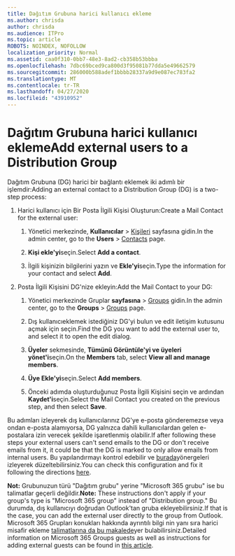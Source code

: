 ```yaml
---
title: Dağıtım Grubuna harici kullanıcı ekleme
ms.author: chrisda
author: chrisda
ms.audience: ITPro
ms.topic: article
ROBOTS: NOINDEX, NOFOLLOW
localization_priority: Normal
ms.assetid: caa0f310-0bb7-48e3-8ad2-cb358b53bbba
ms.openlocfilehash: 7dbc69bced9ca800d3f95081b77dda5e49662579
ms.sourcegitcommit: 286000b588adef1bbbb28337a9d9e087ec783fa2
ms.translationtype: MT
ms.contentlocale: tr-TR
ms.lasthandoff: 04/27/2020
ms.locfileid: "43910952"
---
```

# <a name="add-external-users-to-a-distribution-group"></a><span data-ttu-id="ea71f-102">Dağıtım Grubuna harici kullanıcı ekleme</span><span class="sxs-lookup"><span data-stu-id="ea71f-102">Add external users to a Distribution Group</span></span>

<span data-ttu-id="ea71f-103">Dağıtım Grubuna (DG) harici bir bağlantı eklemek iki adımlı bir işlemdir:</span><span class="sxs-lookup"><span data-stu-id="ea71f-103">Adding an external contact to a Distribution Group (DG) is a two-step process:</span></span>
  
1. <span data-ttu-id="ea71f-104">Harici kullanıcı için Bir Posta İlgili Kişisi Oluşturun:</span><span class="sxs-lookup"><span data-stu-id="ea71f-104">Create a Mail Contact for the external user:</span></span>
    
    1. <span data-ttu-id="ea71f-105">Yönetici merkezinde, **Kullanıcılar** > [Kişileri](https://admin.microsoft.com/adminportal/home#/Contact) sayfasına gidin.</span><span class="sxs-lookup"><span data-stu-id="ea71f-105">In the admin center, go to the **Users** > [Contacts](https://admin.microsoft.com/adminportal/home#/Contact) page.</span></span> 
    
    2. <span data-ttu-id="ea71f-106">**Kişi ekle'yi**seçin.</span><span class="sxs-lookup"><span data-stu-id="ea71f-106">Select **Add a contact**.</span></span>
    
    3. <span data-ttu-id="ea71f-107">İlgili kişinizin bilgilerini yazın ve **Ekle'yi**seçin.</span><span class="sxs-lookup"><span data-stu-id="ea71f-107">Type the information for your contact and select **Add**.</span></span>
    
2. <span data-ttu-id="ea71f-108">Posta İlgili Kişisini DG'nize ekleyin:</span><span class="sxs-lookup"><span data-stu-id="ea71f-108">Add the Mail Contact to your DG:</span></span>
    
    1. <span data-ttu-id="ea71f-109">Yönetici merkezinde Gruplar **sayfasına** > [Groups](https://admin.microsoft.com/adminportal/home#/groups) gidin.</span><span class="sxs-lookup"><span data-stu-id="ea71f-109">In the admin center, go to the **Groups** > [Groups](https://admin.microsoft.com/adminportal/home#/groups) page.</span></span> 
    
    2. <span data-ttu-id="ea71f-110">Dış kullanıcıeklemek istediğiniz DG'yi bulun ve edit iletişim kutusunu açmak için seçin.</span><span class="sxs-lookup"><span data-stu-id="ea71f-110">Find the DG you want to add the external user to, and select it to open the edit dialog.</span></span>
    
    3. <span data-ttu-id="ea71f-111">**Üyeler** sekmesinde, **Tümünü Görüntüle'yi ve üyeleri yönet'i**seçin.</span><span class="sxs-lookup"><span data-stu-id="ea71f-111">On the **Members** tab, select **View all and manage members**.</span></span> 
    
    4. <span data-ttu-id="ea71f-112">**Üye Ekle'yi**seçin.</span><span class="sxs-lookup"><span data-stu-id="ea71f-112">Select **Add members**.</span></span>
    
    5. <span data-ttu-id="ea71f-113">Önceki adımda oluşturduğunuz Posta İlgili Kişisini seçin ve ardından **Kaydet'i**seçin.</span><span class="sxs-lookup"><span data-stu-id="ea71f-113">Select the Mail Contact you created on the previous step, and then select **Save**.</span></span>
    
<span data-ttu-id="ea71f-114">Bu adımları izleyerek dış kullanıcılarınız DG'ye e-posta gönderemezse veya ondan e-posta alamıyorsa, DG yalnızca dahili kullanıcılardan gelen e-postalara izin verecek şekilde işaretlenmiş olabilir.</span><span class="sxs-lookup"><span data-stu-id="ea71f-114">If after following these steps your external users can't send emails to the DG or don't receive emails from it, it could be that the DG is marked to only allow emails from internal users.</span></span> <span data-ttu-id="ea71f-115">Bu yapılandırmayı kontrol edebilir ve [burada](https://docs.microsoft.com/exchange/mail-flow-best-practices/non-delivery-reports-in-exchange-online/fix-error-code-5-7-133-in-exchange-online)yönergeleri izleyerek düzeltebilirsiniz.</span><span class="sxs-lookup"><span data-stu-id="ea71f-115">You can check this configuration and fix it following the directions [here](https://docs.microsoft.com/exchange/mail-flow-best-practices/non-delivery-reports-in-exchange-online/fix-error-code-5-7-133-in-exchange-online).</span></span>
  
 <span data-ttu-id="ea71f-116">**Not:** Grubunuzun türü "Dağıtım grubu" yerine "Microsoft 365 grubu" ise bu talimatlar geçerli değildir.</span><span class="sxs-lookup"><span data-stu-id="ea71f-116">**Note:** These instructions don't apply if your group's type is "Microsoft 365 group" instead of "Distribution group."</span></span> <span data-ttu-id="ea71f-117">Bu durumda, dış kullanıcıyı doğrudan Outlook'tan gruba ekleyebilirsiniz.</span><span class="sxs-lookup"><span data-stu-id="ea71f-117">If that is the case, you can add the external user directly to the group from Outlook.</span></span> <span data-ttu-id="ea71f-118">Microsoft 365 Grupları konukları hakkında ayrıntılı bilgi nin yanı sıra harici misafir ekleme [talimatlarına da bu makalede](https://support.office.com/article/Guest-access-in-Office-365-Groups-bfc7a840-868f-4fd6-a390-f347bf51aff6.aspx)yer bulabilirsiniz.</span><span class="sxs-lookup"><span data-stu-id="ea71f-118">Detailed information on Microsoft 365 Groups guests as well as instructions for adding external guests can be found in [this article](https://support.office.com/article/Guest-access-in-Office-365-Groups-bfc7a840-868f-4fd6-a390-f347bf51aff6.aspx).</span></span>
  